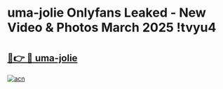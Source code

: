 # uma-jolie Onlyfans Leaked - New Video & Photos March 2025 !tvyu4

# <h2><a href="https://xuzjde.iuczelnia.edu.pl?title=uma-jolie&ref=tvyu4">🔗👉 🔴 uma-jolie</a></h2>

[![acn](https://github.com/user-attachments/assets/0f9c940e-d8b0-45ae-aac7-cd30a18b3e1c)](https://xuzjde.iuczelnia.edu.pl?title=uma-jolie&ref=tvyu4)

